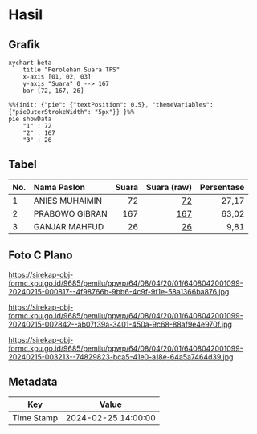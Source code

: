 # Hasil

## Grafik

```mermaid
xychart-beta
    title "Perolehan Suara TPS"
    x-axis [01, 02, 03]
    y-axis "Suara" 0 --> 167
    bar [72, 167, 26]
```

```mermaid
%%{init: {"pie": {"textPosition": 0.5}, "themeVariables": {"pieOuterStrokeWidth": "5px"}} }%%
pie showData
    "1" : 72
    "2" : 167
    "3" : 26
```

## Tabel

| No. | Nama Paslon    | Suara | Suara (raw) | Persentase |
|:--- |:-------------- | -----:| -----------:| ----------:|
| 1   | ANIES MUHAIMIN | 72    | [72][p-1]   | 27,17      |
| 2   | PRABOWO GIBRAN | 167   | [167][p-2]  | 63,02      |
| 3   | GANJAR MAHFUD  | 26    | [26][p-3]   | 9,81       |


[p-1]: https://github.com/gigit-pemilu/pemilu-2024-64-kalimantan-timur/blob/main/pilpres/hitung-suara/sub/64-kalimantan-timur/sub/08-kutai-timur/sub/04-sangatta-utara/sub/2001-sangatta-utara/sub/099-tps/sub/paslon-1.txt
[p-2]: https://github.com/gigit-pemilu/pemilu-2024-64-kalimantan-timur/blob/main/pilpres/hitung-suara/sub/64-kalimantan-timur/sub/08-kutai-timur/sub/04-sangatta-utara/sub/2001-sangatta-utara/sub/099-tps/sub/paslon-2.txt
[p-3]: https://github.com/gigit-pemilu/pemilu-2024-64-kalimantan-timur/blob/main/pilpres/hitung-suara/sub/64-kalimantan-timur/sub/08-kutai-timur/sub/04-sangatta-utara/sub/2001-sangatta-utara/sub/099-tps/sub/paslon-3.txt

## Foto C Plano

https://sirekap-obj-formc.kpu.go.id/9685/pemilu/ppwp/64/08/04/20/01/6408042001099-20240215-000817--4f98766b-9bb6-4c9f-9f1e-58a1366ba876.jpg

https://sirekap-obj-formc.kpu.go.id/9685/pemilu/ppwp/64/08/04/20/01/6408042001099-20240215-002842--ab07f39a-3401-450a-9c68-88af9e4e970f.jpg

https://sirekap-obj-formc.kpu.go.id/9685/pemilu/ppwp/64/08/04/20/01/6408042001099-20240215-003213--74829823-bca5-41e0-a18e-64a5a7464d39.jpg


## Metadata

| Key        | Value               |
| ---------- | ------------------- |
| Time Stamp | 2024-02-25 14:00:00 |



